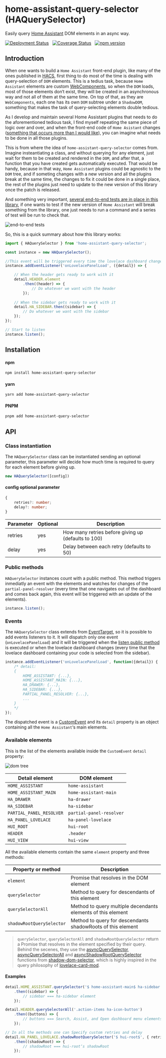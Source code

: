 # home-assistant-query-selector (HAQuerySelector)

Easily query [Home Assistant] DOM elements in an async way.

[![Deployment Status](https://github.com/elchininet/home-assistant-query-selector/actions/workflows/deploy.yaml/badge.svg)](https://github.com/elchininet/home-assistant-query-selector/actions/workflows/deploy.yaml) &nbsp; [![Coverage Status](https://coveralls.io/repos/github/elchininet/home-assistant-query-selector/badge.svg?branch=master)](https://coveralls.io/github/elchininet/home-assistant-query-selector?branch=master) &nbsp; [![npm version](https://badge.fury.io/js/home-assistant-query-selector.svg)](https://badge.fury.io/js/home-assistant-query-selector)

## Introduction

When one wants to build a `Home Assistant` front-end plugin, like many of the ones published in [HACS], first thing to do most of the time is dealing with query-selection of `DOM` elements. This is a tedius task, because `Home Assistant` elements are custom [WebComponents], so when the `DOM` loads, most of those elements don‘t exist, they will be created in an asynchronous way and not all of them at the same time. On top of that, as they are `WebComponents`, each one has its own `DOM` subtree under a `ShadowDOM`, something that makes the task of query-selecting elements double tedious.

As I develop and maintain several Home Assistant plugins that needs to do the aforementioned tedious task, I find myself repeating the same piece of logic over and over, and when the front-end code of `Home Asistant` changes ([something that occurs more than I would like](https://github.com/NemesisRE/kiosk-mode/issues/27)), you can imagine what needs to be done in all those plugins.

This is from where the idea of `home-assistant-query-selector` comes from. Imagine insteantiating a class, and without querying for any element, just wait for them to be created and rendered in the `DOM`, and after that, a function that you have created gets automatically executed. That would be handy, because in that way, `Home Assistant` plugins could be agnostic to the `DOM` tree, and if someting changes with a new version and all the plugins break at the same time, the changes to fix it could be done in a single place, the rest of the plugins just need to update to the new version of this library once the patch is released.

And something very important, [several end-to-end tests are in place in this library](https://github.com/elchininet/home-assistant-query-selector/actions/runs/6909640095/job/18801363213), if one wants to test if the new version of `Home Assistant` will break something from the library, one just needs to run a command and a series of test will be run to check that.

![end-to-end tests](./images/tests.png)

So, this is a quick summary about how this library works:

```typescript
import { HAQuerySelector } from 'home-assistant-query-selector';

const instance = new HAQuerySelector();

//This event will be triggered every time the lovelace dashboard changes
instance.addEventListener('onLovelacePanelLoad', ({detail}) => {

    // When the header gets ready to work with it
    detail.HEADER.element
        .then((header) => {
            // Do whatever we want with the header
        });
    
    // When the sidebar gets ready to work with it
    detail.HA_SIDEBAR.then((sidebar) => {
        // Do whatever we want with the sidebar
    });
});

// Start to listen
instance.listen();
```

## Installation

#### npm

```bash
npm install home-assistant-query-selector
```

#### yarn

```bash
yarn add home-assistant-query-selector
```

#### PNPM

```bash
pnpm add home-assistant-query-selector
```

## API

### Class instantiation

The `HAQuerySelector` class can be instantiated sending an optional parameter, this parameter will decide how much time is required to query for each element before giving up.

```typescript
new HAQuerySelector([config])
```

#### config optional parameter

```typescript
{
    retries?: number;
    delay?: number;
}
```

| Parameter    | Optional      | Description                                         |
| ------------ | ------------- | --------------------------------------------------- |
| retries      | yes           | How many retries before giving up (defaults to 100) |
| delay        | yes           | Delay between each retry (defaults to 50)           |

### Public methods

`HAQuerySelector` instances count with a public method. This method triggers inmediatly an event with the elements and watches for changes of the `partial-panel-resolver` (every time that one navigates out of the dashboard and comes back again, this event will be triggered with an update of the elements).

```typescript
instance.listen();
```

### Events

The `HAQuerySelector` class extends from [EventTarget], so it is possible to add events listeners to it. It will dispatch only one event (`onLovelacePanelLoad`) and it will be triggered when the [listen public method](#public-methods) is executed or when the lovelace dashboard changes (every time that the lovelace dashboard containing your code is selected from the sidebar).

```typescript
instance.addEventListener('onLovelacePanelLoad', function({detail}) {
    /* detail:
    {
        HOME_ASSISTANT: {...},
        HOME_ASSISTANT_MAIN: {...},
        HA_DRAWER: {...},
        HA_SIDEBAR: {...},
        PARTIAL_PANEL_RESOLVER: {...},
        ...
    }
    */
});
```

The dispatched event is a [CustomEvent] and its `detail` property is an object containing all the `Home Assistant`‘s main elements.

### Available elements

This is the list of the elements available inside the `CustomEvent` `detail` property:

![dom tree](./images/dom-tree.png)

| Detail element           | DOM element              |
| ------------------------ | ------------------------ |
| `HOME_ASSISTANT`         | `home-assistant`         |
| `HOME_ASSISTANT_MAIN`    | `home-assistant-main`    |
| `HA_DRAWER`              | `ha-drawer`              |
| `HA_SIDEBAR`             | `ha-sidebar`             |
| `PARTIAL_PANEL_RESOLVER` | `partial-panel-resolver` |
| `HA_PANEL_LOVELACE`      | `ha-panel-lovelace`      |
| `HUI_ROOT`               | `hui-root`               |
| `HEADER`                 | `.header`                |
| `HUI_VIEW`               | `hui-view`               |

All the available elements contain the same `element` property and three methods:

| Property or method        | Description                                                  |
| ------------------------- | ------------------------------------------------------------ | 
| `element`                 | Promise that resolves in the DOM element                     |
| `querySelector`           | Method to query for descendants of this element              |
| `querySelectorAll`        | Method to query multiple decendants elements of this element |
| `shadowRootQuerySelector` | Method to query for descendants shadowRoots of this element  |

>`querySelector`, `querySelectorAll` and `shadowRootQuerySelector` return a Promise that resolves in the element specified by their query. Behind the secenes, they use the [asyncQuerySelector], [asyncQuerySelectorAll] and [asyncShadowRootQuerySelector] functions from [shadow-dom-selector], which is highly inspired in the query philosophy of [lovelace-card-mod].

#### Examples

```typescript
detail.HOME_ASSISTANT.querySelector('$ home-assistant-main$ ha-sidebar')
    .then((sidebar) => {
        // sidebar === ha-sidebar element
    });

detail.HEADER.querySelectorAll('.action-items ha-icon-button')
    .then((buttons) => {
        // buttons === Search, Assist, and Open dashboard menu elements (top-right header buttons)
    });

// In all the methods one can Specify custom retries and delay
detail.HA_PANEL_LOVELACE.shadowRootQuerySelector('$ hui-root$', { retries: 50, delay: 20 })
    .then((shadowRoot) => {
        // shadowRoot === hui-root‘s shadowRoot
    });
```


[Home Assistant]: https://www.home-assistant.io
[HACS]: https://hacs.xyz
[WebComponents]: https://www.webcomponents.org
[ShadowDOM]: https://developer.mozilla.org/en-US/docs/Web/API/Web_components/Using_shadow_DOM
[EventTarget]: https://developer.mozilla.org/en-US/docs/Web/API/EventTarget
[CustomEvent]: https://developer.mozilla.org/en-US/docs/Web/API/CustomEvent
[asyncQuerySelector]: https://github.com/elchininet/shadow-dom-selector#asyncqueryselector
[asyncQuerySelectorAll]: https://github.com/elchininet/shadow-dom-selector#asyncqueryselectorall
[asyncShadowRootQuerySelector]: https://github.com/elchininet/shadow-dom-selector#asyncshadowrootqueryselector
[shadow-dom-selector]: https://github.com/elchininet/shadow-dom-selector
[lovelace-card-mod]: https://github.com/thomasloven/lovelace-card-mod
